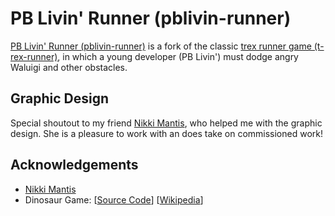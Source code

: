 # PB Livin' Runner (pblivin-runner)

[PB Livin' Runner (pblivin-runner)](https://pblivin0x.github.io/pblivin-runner/) is a fork of the classic [trex runner game (t-rex-runner)](https://wayou.github.io/t-rex-runner/), in which a young developer (PB Livin') must dodge angry Waluigi and other obstacles. 

## Graphic Design 

Special shoutout to my friend [Nikki Mantis](https://www.nikkimantis.com/), who helped me with the graphic design. She is a pleasure to work with an does take on commissioned work!

## Acknowledgements
* [Nikki Mantis](https://www.nikkimantis.com/)
* Dinosaur Game: [[Source Code](https://cs.chromium.org/chromium/src/components/neterror/resources/offline.js?q=t-rex+package:%5Echromium$&dr=C&l=7)] [[Wikipedia](https://en.wikipedia.org/wiki/Dinosaur_Game)]
